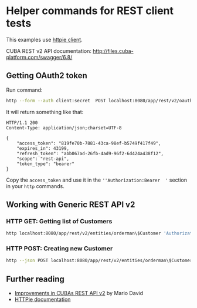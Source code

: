 # Helper commands for REST client tests

This examples use [httpie client](https://httpie.org/).

CUBA REST v2 API documentation: http://files.cuba-platform.com/swagger/6.8/

## Getting OAuth2 token

Run command:

```bash
http --form --auth client:secret  POST localhost:8080/app/rest/v2/oauth/token grant_type=password username=admin password=admin
```

It will return something like that:

```http
HTTP/1.1 200
Content-Type: application/json;charset=UTF-8

{
    "access_token": "819fe70b-7881-43ca-98ef-b5749f417f49",
    "expires_in": 43199,
    "refresh_token": "abb067ad-26fb-4ad9-96f2-6d424a438f12",
    "scope": "rest-api",
    "token_type": "bearer"
}
```

Copy the `access_token` and use it in the `''Authorization:Bearer  '` section in your `http` commands.

## Working with Generic REST API v2

### HTTP GET: Getting list of Customers

```bash
http localhost:8080/app/rest/v2/entities/orderman\$Customer 'Authorization:Bearer 819fe70b-7881-43ca-98ef-b5749f417f49'
```

### HTTP POST: Creating new Customer

```bash
http --json POST localhost:8080/app/rest/v2/entities/orderman\$Customer 'Authorization:Bearer 819fe70b-7881-43ca-98ef-b5749f417f49'  @rest/customer_john_smith.json
```

## Further reading

* [Improvements in CUBAs REST API v2](https://www.road-to-cuba-and-beyond.com/improvements-in-cubas-rest-api-v2/) by Mario David
* [HTTPie documentation](https://httpie.org/doc#request-items)
